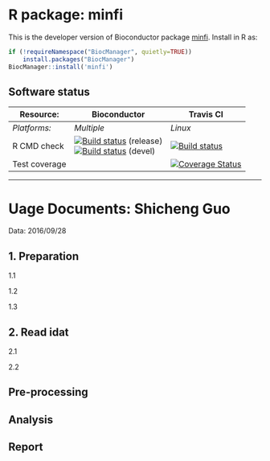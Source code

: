 # R package: minfi
This is the developer version of Bioconductor package [minfi](http://bioconductor.org/packages/devel/bioc/html/minfi.html).  Install in R as:

```r
if (!requireNamespace("BiocManager", quietly=TRUE))
    install.packages("BiocManager")
BiocManager::install('minfi')
```

## Software status

| Resource:     | Bioconductor        | Travis CI     |
| ------------- | ------------------- | ------------- |
| _Platforms:_  | _Multiple_          | _Linux_       |
| R CMD check   | <a href="http://bioconductor.org/checkResults/release/bioc-LATEST/minfi/"><img border="0" src="http://bioconductor.org/shields/build/release/bioc/minfi.svg" alt="Build status"></a> (release)</br><a href="http://bioconductor.org/checkResults/devel/bioc-LATEST/minfi/"><img border="0" src="http://bioconductor.org/shields/build/devel/bioc/minfi.svg" alt="Build status"></a> (devel) | <a href="https://travis-ci.org/kasperdanielhansen/minfi"><img src="https://travis-ci.org/kasperdanielhansen/minfi.svg" alt="Build status"></a> |
| Test coverage |                     | <a href="https://codecov.io/github/kasperdanielhansen/minfi?branch=master"><img src="https://codecov.io/github/kasperdanielhansen/minfi/coverage.svg?branch=master" alt="Coverage Status"/></a>   |                  |


--------------------------------------------------------------------------------------------------

# Uage Documents: Shicheng Guo

Data: 2016/09/28

## 1. Preparation
1.1

1.2

1.3

## 2. Read idat
2.1

2.2

## Pre-processing


## Analysis


## Report

